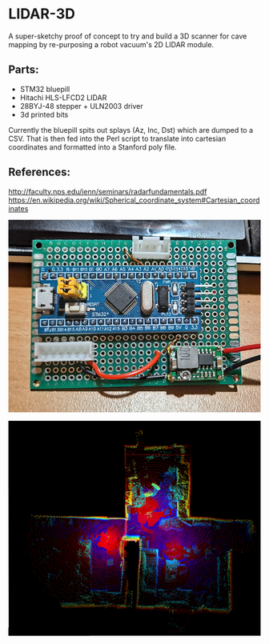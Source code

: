 # LIDAR-3D
A super-sketchy proof of concept to try and build a 3D scanner for cave mapping
by re-purposing a robot vacuum's 2D LIDAR module.

## Parts:
- STM32 bluepill
- Hitachi HLS-LFCD2 LIDAR
- 28BYJ-48 stepper + ULN2003 driver
- 3d printed bits

Currently the bluepill spits out splays (Az, Inc, Dst) which are dumped to a CSV.
That is then fed into the Perl script to translate into cartesian coordinates and formatted into a Stanford poly file.

## References:
http://faculty.nps.edu/jenn/seminars/radarfundamentals.pdf
https://en.wikipedia.org/wiki/Spherical_coordinate_system#Cartesian_coordinates

![Blue pill cwontroller](/images/lidar_bluepill.png)

![Floorplan scan](/images/3d_floor.png)
